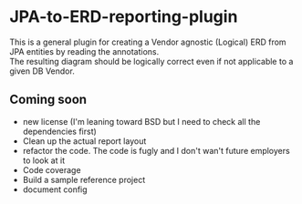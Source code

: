 # JPA-to-ERD-reporting-plugin
This is a general plugin for creating a Vendor agnostic (Logical) ERD from JPA entities by reading the annotations.  
The resulting diagram should be logically correct even if not applicable to a given DB Vendor.  

## Coming soon
- new license (I'm leaning toward BSD but I need to check all the dependencies first)
- Clean up the actual report layout 
- refactor the code.  The code is fugly and I don't wan't future employers to look at it
- Code coverage
- Build a sample reference project
- document config